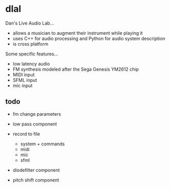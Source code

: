 dlal
====

Dan's Live Audio Lab...
- allows a musician to augment their instrument while playing it
- uses C++ for audio processing and Python for audio system description
- is cross platform

Some specific features...
- low latency audio
- FM synthesis modeled after the Sega Genesis YM2612 chip
- MIDI input
- SFML input
- mic input

todo
----
- fm change parameters
- low pass component
- record to file
	- system + commands
	- midi
	- mic
	- sfml

- diodefilter component
- pitch shift component
